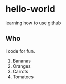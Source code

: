 # hello-world
learning how to use github

## Who

I code for fun.

1. Bananas
2. Oranges
3. Carrots
4. Tomatoes


